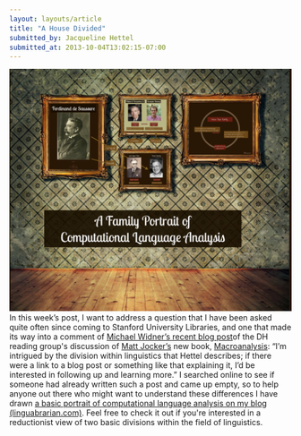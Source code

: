 ```yaml
---
layout: layouts/article
title: "A House Divided"
submitted_by: Jacqueline Hettel
submitted_at: 2013-10-04T13:02:15-07:00
---
```


![](/post-images/Screen%20Shot%202013-10-04%20at%201.01.36%20PM.png)
In this week’s post, I want to address a question that I have been asked quite often since coming to Stanford University Libraries, and one that made its way into a comment of [Michael Widner’s recent blog post](/debating-methods-matt-jockerss-macroanalysis)of the DH reading group's discussion of [Matt Jocker’s](http://www.matthewjockers.net/) new book, [Macroanalysis](http://www.press.uillinois.edu/books/catalog/88wba3wn9780252037528.html): “I’m intrigued by the division within linguistics that Hettel describes; if there were a link to a blog post or something like that explaining it, I’d be interested in following up and learning more.” I searched online to see if someone had already written such a post and came up empty, so to help anyone out there who might want to understand these differences I have drawn [a basic portrait of computational language analysis on my blog (linguabrarian.com)](http://www.linguabrarian.com/a-family-portrait-of-computational-language-analysis/). Feel free to check it out if you're interested in a reductionist view of two basic divisions within the field of linguistics.


